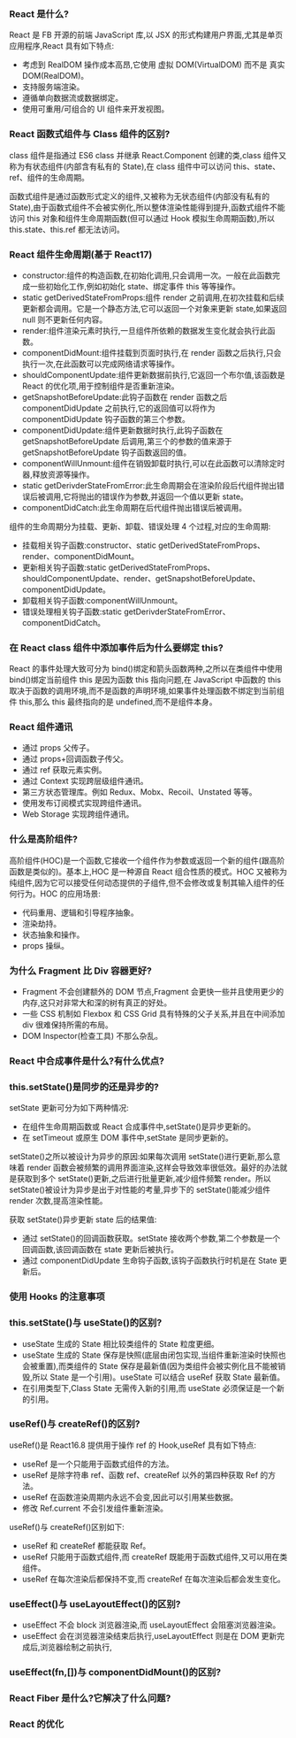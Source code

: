 ### React 是什么?

React 是 FB 开源的前端 JavaScript 库,以 JSX 的形式构建用户界面,尤其是单页应用程序,React 具有如下特点:

- 考虑到 RealDOM 操作成本高昂,它使用 虚拟 DOM(VirtualDOM) 而不是 真实 DOM(RealDOM)。
- 支持服务端渲染。
- 遵循单向数据流或数据绑定。
- 使用可重用/可组合的 UI 组件来开发视图。

### React 函数式组件与 Class 组件的区别?

class 组件是指通过 ES6 class 并继承 React.Component 创建的类,class 组件又称为有状态组件(内部含有私有的 State),在 class 组件中可以访问 this、state、ref、组件的生命周期。

函数式组件是通过函数形式定义的组件,又被称为无状态组件(内部没有私有的 State),由于函数式组件不会被实例化,所以整体渲染性能得到提升,函数式组件不能访问 this 对象和组件生命周期函数(但可以通过 Hook 模拟生命周期函数),所以 this.state、this.ref 都无法访问。

### React 组件生命周期(基于 React17)

- constructor:组件的构造函数,在初始化调用,只会调用一次。一般在此函数完成一些初始化工作,例如初始化 state、绑定事件 this 等等操作。
- static getDerivedStateFromProps:组件 render 之前调用,在初次挂载和后续更新都会调用。它是一个静态方法,它可以返回一个对象来更新 state,如果返回 null 则不更新任何内容。
- render:组件渲染元素时执行,一旦组件所依赖的数据发生变化就会执行此函数。
- componentDidMount:组件挂载到页面时执行,在 render 函数之后执行,只会执行一次,在此函数可以完成网络请求等操作。
- shouldComponentUpdate:组件更新数据前执行,它返回一个布尔值,该函数是 React 的优化项,用于控制组件是否重新渲染。
- getSnapshotBeforeUpdate:此钩子函数在 render 函数之后 componentDidUpdate 之前执行,它的返回值可以将作为 componentDidUpdate 钩子函数的第三个参数。
- componentDidUpdate:组件更新数据时执行,此钩子函数在 getSnapshotBeforeUpdate 后调用,第三个的参数的值来源于 getSnapshotBeforeUpdate 钩子函数返回的值。
- componentWillUnmount:组件在销毁卸载时执行,可以在此函数可以清除定时器,释放资源等操作。
- static getDerivderStateFromError:此生命周期会在渲染阶段后代组件抛出错误后被调用,它将抛出的错误作为参数,并返回一个值以更新 state。
- componentDidCatch:此生命周期在后代组件抛出错误后被调用。

组件的生命周期分为挂载、更新、卸载、错误处理 4 个过程,对应的生命周期:

- 挂载相关钩子函数:constructor、static getDerivedStateFromProps、render、componentDidMount。
- 更新相关钩子函数:static getDerivedStateFromProps、shouldComponentUpdate、render、getSnapshotBeforeUpdate、componentDidUpdate。
- 卸载相关钩子函数:componentWillUnmount。
- 错误处理相关钩子函数:static getDerivderStateFromError、componentDidCatch。

### 在 React class 组件中添加事件后为什么要绑定 this?

React 的事件处理大致可分为 bind()绑定和箭头函数两种,之所以在类组件中使用 bind()绑定当前组件 this 是因为函数 this 指向问题,在 JavaScript 中函数的 this 取决于函数的调用环境,而不是函数的声明环境,如果事件处理函数不绑定到当前组件 this,那么 this 最终指向的是 undefined,而不是组件本身。

### React 组件通讯

- 通过 props 父传子。
- 通过 props+回调函数子传父。
- 通过 ref 获取元素实例。
- 通过 Context 实现跨层级组件通讯。
- 第三方状态管理库。例如 Redux、Mobx、Recoil、Unstated 等等。
- 使用发布订阅模式实现跨组件通讯。
- Web Storage 实现跨组件通讯。

### 什么是高阶组件?

高阶组件(HOC)是一个函数,它接收一个组件作为参数或返回一个新的组件(跟高阶函数是类似的)。基本上,HOC 是一种源自 React 组合性质的模式。HOC 又被称为纯组件,因为它可以接受任何动态提供的子组件,但不会修改或复制其输入组件的任何行为。HOC 的应用场景:

- 代码重用、逻辑和引导程序抽象。
- 渲染劫持。
- 状态抽象和操作。
- props 操纵。

### 为什么 Fragment 比 Div 容器更好?

- Fragment 不会创建额外的 DOM 节点,Fragment 会更快一些并且使用更少的内存,这只对非常大和深的树有真正的好处。
- 一些 CSS 机制如 Flexbox 和 CSS Grid 具有特殊的父子关系,并且在中间添加 div 很难保持所需的布局。
- DOM Inspector(检查工具) 不那么杂乱。

### React 中合成事件是什么?有什么优点?

### this.setState()是同步的还是异步的?

setState 更新可分为如下两种情况:

- 在组件生命周期函数或 React 合成事件中,setState()是异步更新的。
- 在 setTimeout 或原生 DOM 事件中,setState 是同步更新的。

setState()之所以被设计为异步的原因:如果每次调用 setState()进行更新,那么意味着 render 函数会被频繁的调用界面渲染,这样会导致效率很低效。最好的办法就是获取到多个 setState()更新,之后进行批量更新,减少组件频繁 render。所以 setState()被设计为异步是出于对性能的考量,异步下的 setState()能减少组件 render 次数,提高渲染性能。

获取 setState()异步更新 state 后的结果值:

- 通过 setState()的回调函数获取。setState 接收两个参数,第二个参数是一个回调函数,该回调函数在 state 更新后被执行。
- 通过 componentDidUpdate 生命钩子函数,该钩子函数执行时机是在 State 更新后。

### 使用 Hooks 的注意事项

### this.setState()与 useState()的区别?

- useState 生成的 State 相比较类组件的 State 粒度更细。
- useState 生成的 State 保存是快照(底层由闭包实现,当组件重新渲染时快照也会被重置),而类组件的 State 保存是最新值(因为类组件会被实例化且不能被销毁,所以 State 是一个引用)。useState 可以结合 useRef 获取 State 最新值。
- 在引用类型下,Class State 无需传入新的引用,而 useState 必须保证是一个新的引用。

### useRef()与 createRef()的区别?

useRef()是 React16.8 提供用于操作 ref 的 Hook,useRef 具有如下特点:

- useRef 是一个只能用于函数式组件的方法。
- useRef 是除字符串 ref、函数 ref、createRef 以外的第四种获取 Ref 的方法。
- useRef 在函数渲染周期内永远不会变,因此可以引用某些数据。
- 修改 Ref.current 不会引发组件重新渲染。

useRef()与 createRef()区别如下:

- useRef 和 createRef 都能获取 Ref。
- useRef 只能用于函数式组件,而 createRef 既能用于函数式组件,又可以用在类组件。
- useRef 在每次渲染后都保持不变,而 createRef 在每次渲染后都会发生变化。

### useEffect()与 useLayoutEffect()的区别?

- useEffect 不会 block 浏览器渲染,而 useLayoutEffect 会阻塞浏览器渲染。
- useEffect 会在浏览器渲染结束后执行,useLayoutEffect 则是在 DOM 更新完成后,浏览器绘制之前执行,

### useEffect(fn,[])与 componentDidMount()的区别?

### React Fiber 是什么?它解决了什么问题?

### React 的优化
